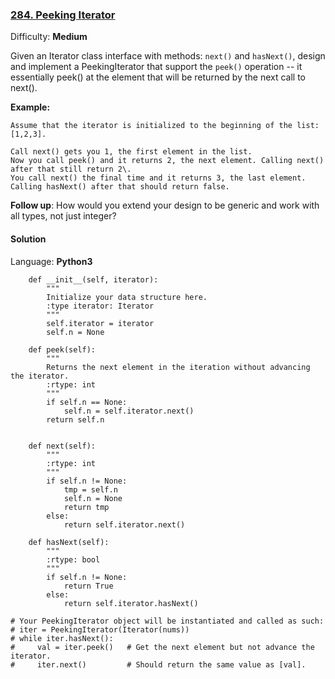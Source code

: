 ### [284\. Peeking Iterator](https://leetcode.com/problems/peeking-iterator/)

Difficulty: **Medium**


Given an Iterator class interface with methods: `next()` and `hasNext()`, design and implement a PeekingIterator that support the `peek()` operation -- it essentially peek() at the element that will be returned by the next call to next().

**Example:**

```
Assume that the iterator is initialized to the beginning of the list: [1,2,3].

Call next() gets you 1, the first element in the list.
Now you call peek() and it returns 2, the next element. Calling next() after that still return 2\. 
You call next() the final time and it returns 3, the last element. 
Calling hasNext() after that should return false.
```

**Follow up**: How would you extend your design to be generic and work with all types, not just integer?


#### Solution

Language: **Python3**

```python3
    def __init__(self, iterator):
        """
        Initialize your data structure here.
        :type iterator: Iterator
        """
        self.iterator = iterator
        self.n = None
​
    def peek(self):
        """
        Returns the next element in the iteration without advancing the iterator.
        :rtype: int
        """
        if self.n == None:
            self.n = self.iterator.next()
        return self.n
        
​
    def next(self):
        """
        :rtype: int
        """
        if self.n != None:
            tmp = self.n
            self.n = None
            return tmp
        else:
            return self.iterator.next()
​
    def hasNext(self):
        """
        :rtype: bool
        """
        if self.n != None:
            return True
        else:
            return self.iterator.hasNext()
​
# Your PeekingIterator object will be instantiated and called as such:
# iter = PeekingIterator(Iterator(nums))
# while iter.hasNext():
#     val = iter.peek()   # Get the next element but not advance the iterator.
#     iter.next()         # Should return the same value as [val].
```

